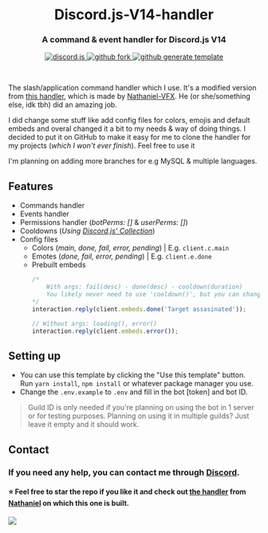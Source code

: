 <h1 align="center">Discord.js-V14-handler</h1>
<h3 align="center"><b>A command & event handler for Discord.js V14</b></h3>

<p align="center">
    <a href="https://github.com/discordjs/discord.js/">
        <img src="https://img.shields.io/badge/Discord.js-v14-blue?style=for-the-badge" alt="discord.js">
    </a>
    <a href="https://github.com/Fyxren/Discord.js-V14-handler/fork">
        <img src="https://img.shields.io/badge/Github-Fork-green?style=for-the-badge" alt="github fork">
    </a>
    <a href="https://github.com/Fyxren/Discord.js-V14-handler/generate">
        <img src="https://img.shields.io/badge/Github-Use%20Template-orange?style=for-the-badge" alt="github generate template">
    </a>
</p>

<br />

The slash/application command handler which I use. It's a modified version from [this handler](https://github.com/Nathaniel-VFX/Discord.js-v14-Command-Handlers), which is made by [Nathaniel-VFX](https://github.com/Nathaniel-VFX). He (or she/something else, idk tbh) did an amazing job.

I did change some stuff like add config files for colors, emojis and default embeds and overal changed it a bit to my needs & way of doing things. I decided to put it on GitHub to make it easy for me to clone the handler for my projects (_which I won't ever finish_). Feel free to use it

I'm planning on adding more branches for e.g MySQL & multiple languages.

## Features
- Commands handler
- Events handler
- Permissions handler (_botPerms: []_ & _userPerms: []_)
- Cooldowns (_Using [Discord.js' Collection](https://discord.js.org/#/docs/collection/main/class/Collection)_)
- Config files
    - Colors (_main, done, fail, error, pending_) | E.g. `client.c.main`
    - Emotes (_done, fail, error, pending_) | E.g. `client.e.done`
    - Prebuilt embeds
        ```js
        /*
            With args: fail(desc) - done(desc) - cooldown(duration)
            You likely never need to use 'cooldown()', but you can change the text
        */
        interaction.reply(client.embeds.done('Target assasinated'));

        // Without args: loading(), error()
        interaction.reply(client.embeds.error());
        ```

## Setting up
- You can use this template by clicking the "Use this template" button. Run `yarn install`, `npm install` or whatever package manager you use. 
- Change the `.env.example` to `.env` and fill in the bot [token] and bot ID. 
> Guild ID is only needed if you're planning on using the bot in 1 server or for testing purposes. Planning on using it in multiple guilds? Just leave it empty and it should work.

## Contact
<h3>If you need any help, you can contact me through <b><a href="https://socials.fyxren.com/discord">Discord</a></b>.</h3>

<h4>⭐ Feel free to star the repo if you like it and check out <b><a href="https://github.com/Nathaniel-VFX/Discord.js-v14-Command-Handlers">the handler</a></b> from <b><a href="https://github.com/Nathaniel-VFX">Nathaniel</a></b> on which this one is built.</h4>

<a href="https://socials.fyxren.com/discord">
    <img src="https://lanyard.cnrad.dev/api/462914535351779328">
</a>